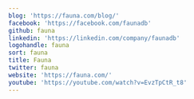 ```yaml
---
blog: 'https://fauna.com/blog/'
facebook: 'https://facebook.com/faunadb'
github: fauna
linkedin: 'https://linkedin.com/company/faunadb'
logohandle: fauna
sort: fauna
title: Fauna
twitter: fauna
website: 'https://fauna.com/'
youtube: 'https://youtube.com/watch?v=EvzTpCtR_t8'
---
```

